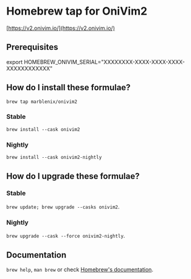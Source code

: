 # Homebrew tap for OniVim2
[https://v2.onivim.io/](https://v2.onivim.io/)

## Prerequisites
export HOMEBREW_ONIVIM_SERIAL="XXXXXXXX-XXXX-XXXX-XXXX-XXXXXXXXXXXX"

## How do I install these formulae?
`brew tap marblenix/onivim2`

### Stable
`brew install --cask onivim2`

### Nightly
`brew install --cask onivim2-nightly`

## How do I upgrade these formulae?

### Stable
`brew update; brew upgrade --casks onivim2`.

### Nightly
`brew upgrade --cask --force onivim2-nightly`.

## Documentation
`brew help`, `man brew` or check [Homebrew's documentation](https://docs.brew.sh).
